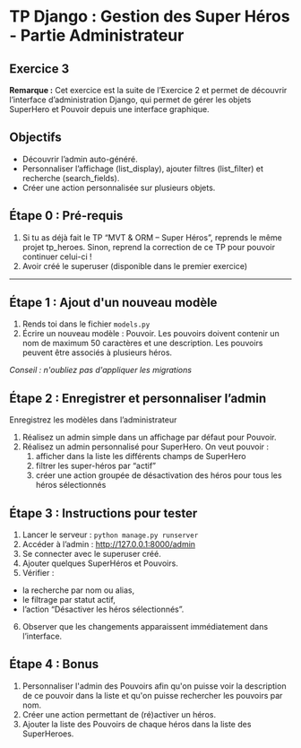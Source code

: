 # TP Django : Gestion des Super Héros - Partie Administrateur

## Exercice 3

**Remarque :** Cet exercice est la suite de l’Exercice 2 et permet de découvrir l’interface d’administration Django, qui permet de gérer les objets SuperHero et Pouvoir depuis une interface graphique.

## Objectifs
- Découvrir l’admin auto-généré.
- Personnaliser l’affichage (list_display), ajouter filtres (list_filter) et recherche (search_fields).
- Créer une action personnalisée sur plusieurs objets.


## Étape 0 : Pré-requis

1. Si tu as déjà fait le TP “MVT & ORM – Super Héros”, reprends le même projet tp_heroes. Sinon, reprend la correction de ce TP pour pouvoir continuer celui-ci !
2. Avoir créé le superuser (disponible dans le premier exercice)

---

## Étape 1 : Ajout d'un nouveau modèle

1. Rends toi dans le fichier `models.py`
2. Écrire un nouveau modèle : Pouvoir. Les pouvoirs doivent contenir un nom de maximum 50 caractères et une description. Les pouvoirs peuvent être associés à plusieurs héros.

*Conseil : n'oubliez pas d'appliquer les migrations*

## Étape 2 : Enregistrer et personnaliser l’admin

Enregistrez les modèles dans l’administrateur
1. Réalisez un admin simple dans un affichage par défaut pour Pouvoir.
2. Réalisez un admin personnalisé pour SuperHero. On veut pouvoir :  
    1. afficher dans la liste les différents champs de SuperHero  
    2. filtrer les super-héros par “actif”  
    3. créer une action groupée de désactivation des héros pour tous les héros sélectionnés

## Étape 3 : Instructions pour tester

1. Lancer le serveur :
`python manage.py runserver`
2. Accéder à l’admin : http://127.0.0.1:8000/admin
3. Se connecter avec le superuser créé.
4. Ajouter quelques SuperHéros et Pouvoirs.
5. Vérifier :  
- la recherche par nom ou alias,
- le filtrage par statut actif,
- l’action “Désactiver les héros sélectionnés”.
6. Observer que les changements apparaissent immédiatement dans l’interface.

## Étape 4 : Bonus

1. Personnaliser l'admin des Pouvoirs afin qu'on puisse voir la description de ce pouvoir dans la liste et qu'on puisse rechercher les pouvoirs par nom.
2. Créer une action permettant de (ré)activer un héros.
3. Ajouter la liste des Pouvoirs de chaque héros dans la liste des SuperHeroes.

